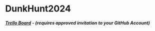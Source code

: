 # DunkHunt2024  

##### [Trello Board](https://trello.com/b/lW9A0AFc/vgp145summer2024gameframeworks1duckhunt) - (requires approved invitation to your GitHub Account)  
  